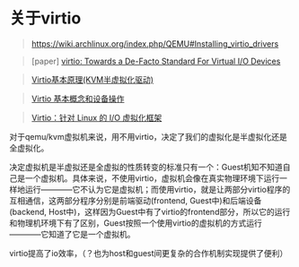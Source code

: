 # 关于virtio

> https://wiki.archlinux.org/index.php/QEMU#Installing_virtio_drivers

> [paper] [virtio: Towards a De-Facto Standard For Virtual I/O Devices](http://www.ozlabs.org/~rusty/virtio-spec/virtio-paper.pdf)

> [Virtio基本原理(KVM半虚拟化驱动)](https://my.oschina.net/davehe/blog/130124)

> [Virtio 基本概念和设备操作](http://www.ibm.com/developerworks/cn/linux/1402_caobb_virtio/)

> [Virtio：针对 Linux 的 I/O 虚拟化框架](https://www.ibm.com/developerworks/cn/linux/l-virtio/)

对于qemu/kvm虚拟机来说，用不用virtio，决定了我们的虚拟化是半虚拟化还是全虚拟化。

决定虚拟机是半虚拟还是全虚拟的性质转变的标准只有一个：Guest机知不知道自己是一个虚拟机。具体来说，不使用virtio，虚拟机会像在真实物理环境下运行一样地运行————它不认为它是虚拟机；而使用virtio，就是让两部分virtio程序的互相通信，这两部分程序分别是前端驱动(frontend, Guest中)和后端设备(backend, Host中)，这样因为Guest中有了virtio的frontend部分，所以它的运行和物理机环境下有了区别，Guest按照一个使用virtio的虚拟机的方式运行————它知道了它是一个虚拟机。

virtio提高了io效率，（？也为host和guest间更复杂的合作机制实现提供了便利）